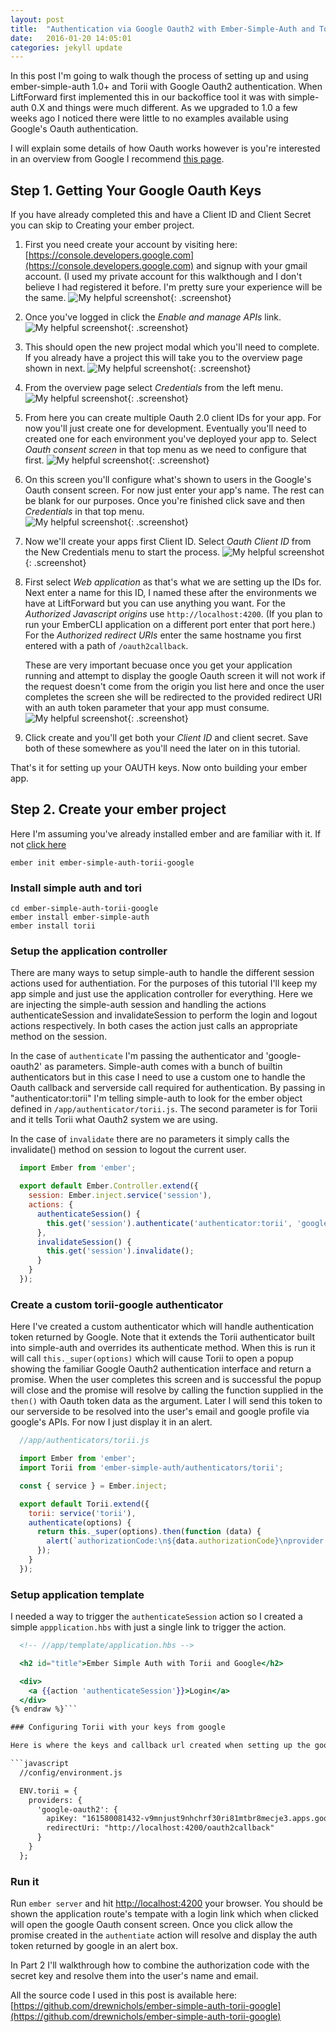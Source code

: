 ```yaml
---
layout: post
title:  "Authentication via Google Oauth2 with Ember-Simple-Auth and Torii - Part 1"
date:   2016-01-20 14:05:01
categories: jekyll update
---
```


In this post I'm going to walk though the process of setting up and using ember-simple-auth 1.0+ and Torii with Google Oauth2 authentication. When LiftForward first implemented this in our backoffice tool it was with simple-auth 0.X and things were much different. As we upgraded to 1.0 a few weeks ago I noticed there were little to no examples available using Google's Oauth authentication.

I will explain some details of how Oauth works however is you're interested in an overview from Google I recommend [this page](https://developers.google.com/identity/protocols/OAuth2).

## Step 1. Getting Your Google Oauth Keys

If you have already completed this and have a Client ID and Client Secret you can skip to Creating your ember project.
  
1. First you need create your account by visiting here: [https://console.developers.google.com](https://console.developers.google.com) and signup with your gmail account. (I used my private account for this walkthough and I don't believe I had registered it before. I'm pretty sure your experience will be the same.
![My helpful screenshot](/assets/ember-simple-auth-torii-google-oauth2/google-oauth2-01.png){: .screenshot}
1. Once you've logged in click the *Enable and manage APIs* link.
![My helpful screenshot](/assets/ember-simple-auth-torii-google-oauth2/google-oauth2-02.png){: .screenshot}
1. This should open the new project modal which you'll need to complete. If you already have a project this will take you to the overview page shown in next. 
![My helpful screenshot](/assets/ember-simple-auth-torii-google-oauth2/google-oauth2-03.png){: .screenshot}
1. From the overview page select *Credentials* from the left menu.
![My helpful screenshot](/assets/ember-simple-auth-torii-google-oauth2/google-oauth2-04.png){: .screenshot}
1. From here you can create multiple Oauth 2.0 client IDs for your app. For now you'll just create one for development. Eventually you'll need to created one for each environment you've deployed your app to. Select *Oauth consent screen* in that top menu as we need to configure that first. 
![My helpful screenshot](/assets/ember-simple-auth-torii-google-oauth2/google-oauth2-05.png){: .screenshot}
1. On this screen you'll configure what's shown to users in the Google's Oauth consent screen. For now just enter your app's name. The rest can be blank for our purposes. Once you're finished click save and then *Credentials* in that top menu.  
![My helpful screenshot](/assets/ember-simple-auth-torii-google-oauth2/google-oauth2-06.png){: .screenshot}
1. Now we'll create your apps first Client ID. Select *Oauth Client ID* from the New Credentials menu to start the process.
![My helpful screenshot](/assets/ember-simple-auth-torii-google-oauth2/google-oauth2-07.png){: .screenshot}
1. First select *Web application* as that's what we are setting up the IDs for. Next enter a name for this ID, I named these after the environments we have at LiftForward but you can use anything you want. For the *Authorized Javascript origins* use `http://localhost:4200`. (If you plan to run your EmberCLI application on a different port enter that port here.) For the *Authorized redirect URIs* enter the same hostname you first entered with a path of `/oauth2callback`. 

    These are very important becuase once you get your application running and attempt to display the google Oauth screen it will not work if the request doesn't come from the origin you list here and once the user completes the screen she will be redirected to the provided redirect URI with an auth token parameter that your app must consume.
![My helpful screenshot](/assets/ember-simple-auth-torii-google-oauth2/google-oauth2-08.png){: .screenshot}
1. Click create and you'll get both your *Client ID* and client secret. Save both of these somewhere as you'll need the later on in this tutorial. 

That's it for setting up your OAUTH keys. Now onto building your ember app. 

## Step 2. Create your ember project

Here I'm assuming you've already installed ember and are familiar with it. If not [click here](http://lmgtfy.com/?q=installing+ember)

```
ember init ember-simple-auth-torii-google
```

### Install simple auth and tori

```
cd ember-simple-auth-torii-google
ember install ember-simple-auth
ember install torii
```

### Setup the application controller

There are many ways to setup simple-auth to handle the different session actions used for authentiation. For the purposes of this tutorial I'll keep my app simple and just use the application controller for everything. Here we are injecting the simple-auth session and handling the actions authenticateSession and invalidateSession to perform the login and logout actions respectively. In both cases the action just calls an appropriate method on the session. 

In the case of ```authenticate``` I'm passing the authenticator and 'google-oauth2' as parameters. Simple-auth comes with a bunch of builtin authenticators but in this case I need to use a custom one to handle the Oauth callback and serverside call required for authentication. By passing in "authenticator:torii" I'm telling simple-auth to look for the ember object defined in ```/app/authenticator/torii.js```. The second parameter is for Torii and it tells Torii what Oauth2 system we are using. 

In the case of ```invalidate``` there are no parameters it simply calls the invalidate() method on session to logout the current user.

```javascript
  import Ember from 'ember';

  export default Ember.Controller.extend({
    session: Ember.inject.service('session'),
    actions: {
      authenticateSession() {
        this.get('session').authenticate('authenticator:torii', 'google-oauth2');
      },
      invalidateSession() {
        this.get('session').invalidate();
      }
    }
  });
```

### Create a custom torii-google authenticator
Here I've created a custom authenticator which will handle authentication token returned by Google. Note that it extends the Torii authenticator built into simple-auth and overrides its authenticate method. When this is run it will call `this._super(options)` which will cause Torii to open a popup showing the familiar Google Oauth2 authentication interface and return a promise. When the user completes this screen and is successful the popup will close and the promise will resolve by calling the function supplied in the `then()` with Oauth token data as the argument. Later I will send this token to our serverside to be resolved into the user's email and google profile via google's APIs. For now I just display it in an alert. 

```javascript
  //app/authenticators/torii.js

  import Ember from 'ember';
  import Torii from 'ember-simple-auth/authenticators/torii';

  const { service } = Ember.inject;

  export default Torii.extend({
    torii: service('torii'),
    authenticate(options) {
      return this._super(options).then(function (data) {
        alert(`authorizationCode:\n${data.authorizationCode}\nprovider: ${data.provider}\nredirectUri: ${data.redirectUri}`);
      });
    }
  });
```

### Setup application template

I needed a way to trigger the ```authenticateSession``` action so I created a simple ```appplication.hbs``` with just a single link to trigger the action.

```handlebars {% raw %}
  <!-- //app/template/application.hbs -->

  <h2 id="title">Ember Simple Auth with Torii and Google</h2>

  <div>
    <a {{action 'authenticateSession'}}>Login</a>
  </div>
{% endraw %}```

### Configuring Torii with your keys from google

Here is where the keys and callback url created when setting up the google app and api client come into play. I added the following hash to the ```//config/environment.js```. With these settings Torii will know what key to pass to Google when it visits the Google Oauth2 authentication page and where to redirect to after the user has authenticated.

```javascript
  //config/environment.js

  ENV.torii = {
    providers: {
      'google-oauth2': {
        apiKey: "161580081432-v9mnjust9nhchrf30ri81mtbr8mecje3.apps.googleusercontent.com",
        redirectUri: "http://localhost:4200/oauth2callback"
      }
    }
  };
```

### Run it

Run `ember server` and hit [http://localhost:4200](http://localhost:4200) your browser. You should be shown the application route's tempate with a login link which when clicked will open the google Oauth consent screen. Once you click allow the promise created in the `authentiate` action will resolve and display the auth token returned by google in an alert box. 

In Part 2 I'll walkthrough how to combine the authorization code with the secret key and resolve them into the user's name and email.

All the source code I used in this post is available here: [https://github.com/drewnichols/ember-simple-auth-torii-google](https://github.com/drewnichols/ember-simple-auth-torii-google)

